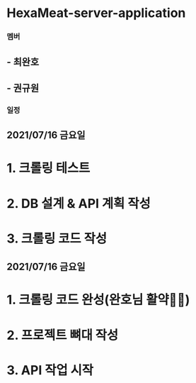 # HexaMeat-server-application

### 멤버

## - 최완호

## - 권규원

### 일정

## 2021/07/16 금요일

# 1. 크롤링 테스트

# 2. DB 설계 & API 계획 작성

# 3. 크롤링 코드 작성

## 2021/07/16 금요일

# 1. 크롤링 코드 완성(완호님 활약🦾😸)

# 2. 프로젝트 뼈대 작성

# 3. API 작업 시작

